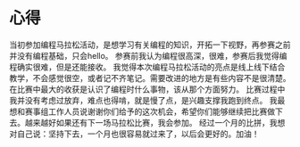 # 心得

当初参加编程马拉松活动，是想学习有关编程的知识，开拓一下视野，再参赛之前并没有编程基础，只会hello。
参赛前我认为编程很高深，很难，参赛后我觉得编程确实很难，但是还能接收。
我觉得本次编程马拉松活动的亮点是线上线下结合教学，不会感觉很空，或者记不齐笔记。需要改进的地方是有些内容不是很清楚。在比赛中最大的收获是认识了编程时什么事物，该从那个方面努力。
比赛过程中我并没有考虑过放弃，难点也得啃，就是慢了点，是兴趣支撑我跑到终点。
我最想和赛事组工作人员说谢谢你们给予的这次机会，希望你们能够继续把比赛做下去。越来越好如果还有下一场马拉松比赛，我会参加。
经过一个月的比拼，我想对自己说：坚持下去，一个月也很容易就过来了，以后会更好的。加油！